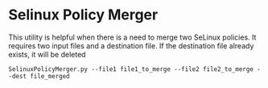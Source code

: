 # Selinux Policy Merger

This utility is helpful when there is a need to merge two SeLinux policies.
It requires two input files and a destination file. If the destination file already exists, it will be deleted

```
SelinuxPolicyMerger.py --file1 file1_to_merge --file2 file2_to_merge --dest file_merged
```
